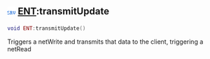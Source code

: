 ## ![server](../../.gitbook/assets/server.png) [ENT](https://iaswiki.rawr.dev/readme/ent):transmitUpdate

```lua
void ENT:transmitUpdate()
```

Triggers a netWrite and transmits that data to the client, triggering a netRead
